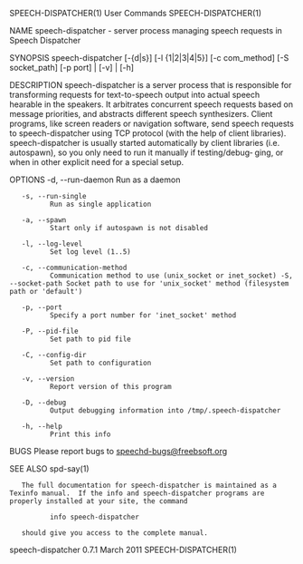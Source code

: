 SPEECH-DISPATCHER(1)                                                                          User Commands                                                                          SPEECH-DISPATCHER(1)

NAME
       speech-dispatcher - server process managing speech requests in Speech Dispatcher

SYNOPSIS
       speech-dispatcher [-{d|s}] [-l {1|2|3|4|5}] [-c com_method] [-S socket_path] [-p port] | [-v] | [-h]

DESCRIPTION
       speech-dispatcher  is  a  server  process  that  is  responsible  for transforming requests for text-to-speech output into actual speech hearable in the speakers. It arbitrates concurrent speech
       requests based on message priorities, and abstracts different speech synthesizers. Client programs, like screen readers or navigation software, send speech requests  to  speech-dispatcher  using
       TCP  protocol (with the help of client libraries).  speech-dispatcher is usually started automatically by client libraries (i.e. autospawn), so you only need to run it manually if testing/debug‐
       ging, or when in other explicit need for a special setup.

OPTIONS
       -d, --run-daemon
              Run as a daemon

       -s, --run-single
              Run as single application

       -a, --spawn
              Start only if autospawn is not disabled

       -l, --log-level
              Set log level (1..5)

       -c, --communication-method
              Communication method to use (unix_socket or inet_socket) -S, --socket-path Socket path to use for 'unix_socket' method (filesystem path or 'default')

       -p, --port
              Specify a port number for 'inet_socket' method

       -P, --pid-file
              Set path to pid file

       -C, --config-dir
              Set path to configuration

       -v, --version
              Report version of this program

       -D, --debug
              Output debugging information into /tmp/.speech-dispatcher

       -h, --help
              Print this info

BUGS
       Please report bugs to <speechd-bugs@freebsoft.org>

SEE ALSO
       spd-say(1)

       The full documentation for speech-dispatcher is maintained as a Texinfo manual.  If the info and speech-dispatcher programs are properly installed at your site, the command

              info speech-dispatcher

       should give you access to the complete manual.

speech-dispatcher 0.7.1                                                                         March 2011                                                                           SPEECH-DISPATCHER(1)
